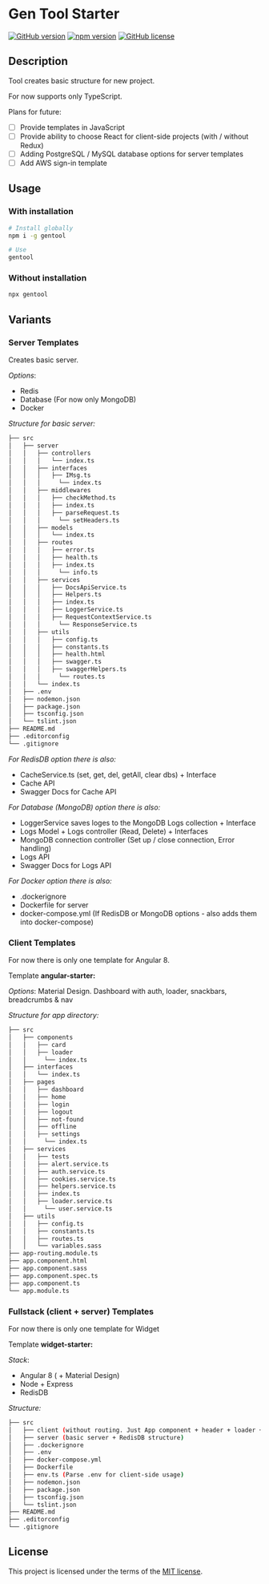 # Gen Tool Starter

[![GitHub version](https://img.shields.io/badge/version-0.1.9-yellow.svg)](https://github.com/mopcweb/gentool/releases) [![npm version](https://img.shields.io/npm/v/gentool.svg)](https://www.npmjs.com/package/gentool) [![GitHub license](https://img.shields.io/badge/license-MIT-blue.svg)](https://github.com/mopcweb/gentool/blob/master/LICENSE)

## Description

Tool creates basic structure for new project.

For now supports only TypeScript.

Plans for future:

 - [ ] Provide templates in JavaScript
 - [ ] Provide ability to choose React for client-side projects (with / without Redux)
 - [ ] Adding PostgreSQL / MySQL database options for server templates
 - [ ] Add AWS sign-in template

## Usage

### With installation

```bash
# Install globally
npm i -g gentool

# Use
gentool
```

### Without installation

```bash
npx gentool
```

## Variants

### Server Templates

Creates basic server.

_Options_:

 - Redis
 - Database (For now only MongoDB)
 - Docker

_Structure for basic server:_

```bash
├── src
│   ├── server
│   │   ├── controllers
│   │	│   └── index.ts
│   │   ├── interfaces
│   │	│   ├── IMsg.ts
│   │	│	  └── index.ts
│   │   ├── middlewares
│   │	│   ├── checkMethod.ts
│   │	│   ├── index.ts
│   │	│   ├── parseRequest.ts
│   │	│	  └── setHeaders.ts
│   │   ├── models
│   │	│   └── index.ts
│   │   ├── routes
│   │	│   ├── error.ts
│   │	│   ├── health.ts
│   │	│   ├── index.ts
│   │	│	  └── info.ts
│   │   ├── services
│   │	│   ├── DocsApiService.ts
│   │	│   ├── Helpers.ts
│   │	│   ├── index.ts
│   │	│   ├── LoggerService.ts
│   │	│   ├── RequestContextService.ts
│   │	│	  └── ResponseService.ts
│   │   ├── utils
│   │	│   ├── config.ts
│   │	│   ├── constants.ts
│   │	│   ├── health.html
│   │	│   ├── swagger.ts
│   │	│   ├── swaggerHelpers.ts
│   │	│	  └── routes.ts
│   │	└── index.ts
│   ├── .env
│   ├── nodemon.json
│   ├── package.json
│   ├── tsconfig.json
│   └── tslint.json
├── README.md
├── .editorconfig
└── .gitignore
```

_For RedisDB option there is also:_

 - CacheService.ts (set, get, del, getAll, clear dbs) + Interface
 - Cache API
 - Swagger Docs for Cache API

_For Database (MongoDB) option there is also:_

 - LoggerService saves loges to the MongoDB Logs collection + Interface
 - Logs Model + Logs controller (Read, Delete) + Interfaces
 - MongoDB connection controller (Set up / close connection, Error handling)
 - Logs API
 - Swagger Docs for Logs API

_For Docker option there is also:_

 - .dockerignore
 - Dockerfile for server
 - docker-compose.yml (If RedisDB or MongoDB options - also adds them into docker-compose)

### Client Templates

For now there is only one template for Angular 8.

Template __angular-starter:__

_Options_: Material Design. Dashboard with auth, loader, snackbars, breadcrumbs & nav

_Structure for app directory:_

```bash
├── src
│   ├── components
│   │   ├── card
│   │   ├── loader
│   │	  └── index.ts
│   ├── interfaces
│   │	└── index.ts
│   ├── pages
│   │   ├── dashboard
│   │   ├── home
│   │   ├── login
│   │   ├── logout
│   │   ├── not-found
│   │   ├── offline
│   │   ├── settings
│   │	  └── index.ts
│   ├── services
│   │   ├── tests
│   │   ├── alert.service.ts
│   │   ├── auth.service.ts
│   │   ├── cookies.service.ts
│   │   ├── helpers.service.ts
│   │   ├── index.ts
│   │   ├── loader.service.ts
│   │	  └── user.service.ts
│   ├── utils
│   │	├── config.ts
│   │	├── constants.ts
│   │	├── routes.ts
│   │	└── variables.sass
├── app-routing.module.ts
├── app.component.html
├── app.component.sass
├── app.component.spec.ts
├── app.component.ts
└── app.module.ts
```

### Fullstack (client + server) Templates

For now there is only one template for Widget

Template __widget-starter:__

_Stack_:

 - Angular 8 ( + Material Design)
 - Node + Express
 - RedisDB

_Structure:_
```bash
├── src
│   ├── client (without routing. Just App component + header + loader + some services for getting data from server API)
│   ├── server (basic server + RedisDB structure)
│   ├── .dockerignore
│   ├── .env
│   ├── docker-compose.yml
│   ├── Dockerfile
│   ├── env.ts (Parse .env for client-side usage)
│   ├── nodemon.json
│   ├── package.json
│   ├── tsconfig.json
│   └── tslint.json
├── README.md
├── .editorconfig
└── .gitignore
```

## License

This project is licensed under the terms of the [MIT license](https://github.com/mopcweb/gentool/blob/master/LICENSE).
